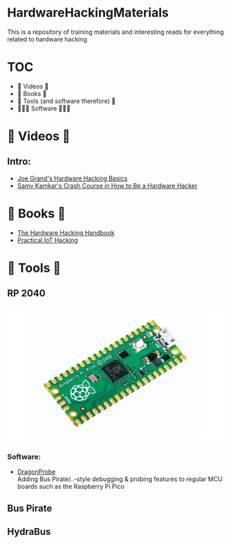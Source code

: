 # HardwareHackingMaterials
This is a repository of training materials and interesting reads for everything related to hardware hacking

# TOC
- 🎥 Videos 🎥
- 📖 Books 📖
- 👾 Tools (and software therefore) 👾
- 👨🏻‍💻 Software 👨🏻‍💻



# 🎥 Videos 🎥

## Intro:
- [Joe Grand's Hardware Hacking Basics](https://youtu.be/EI9wiOgNl8U)
- [Samy Kamkar's Crash Course in How to Be a Hardware Hacker](https://youtu.be/tlwXmNnXeSY?si=q3FM2dbISca98hww)

# 📖 Books 📖

- [The Hardware Hacking Handbook](https://nostarch.com/hardwarehacking)
- [Practical IoT Hacking](https://nostarch.com/practical-iot-hacking)

# 👾 Tools 👾

## RP 2040

![rp2040](./img/Raspberry_Pi_Pico.jpg)

### Software:
- [DragonProbe](https://git.lain.faith/sys64738/DragonProbe) \
Adding Bus Pirate/..-style debugging & probing features to regular MCU boards such as the Raspberry Pi Pico

## Bus Pirate

## HydraBus 
